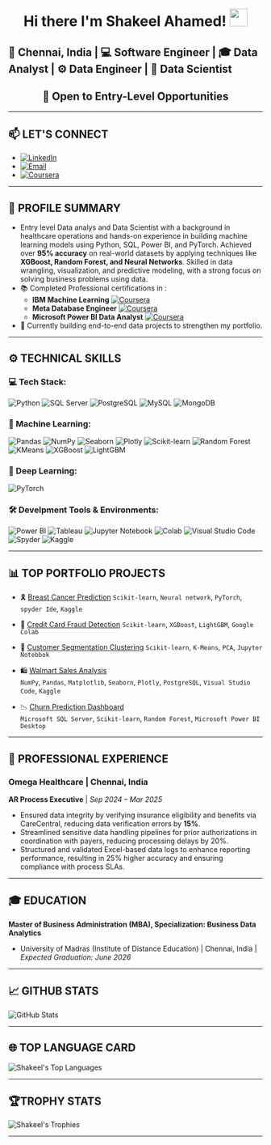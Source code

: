 #  <h1 align="center">Hi there I'm Shakeel Ahamed! <img src="https://media.giphy.com/media/hvRJCLFzcasrR4ia7z/giphy.gif" width="35px" /></h1>

## <n align="centre">📍 **Chennai, India** |  💻 **Software Engineer**  | 🎓 **Data Analyst** |  ⚙️ **Data Engineer**  | 🧠 **Data Scientist**  
### <h2 align="center">💼 **Open to Entry-Level Opportunities** </h2>
---
## 📫 LET'S CONNECT

- [![LinkedIn](https://img.shields.io/badge/LinkedIn-blue?logo=linkedin)](https://www.linkedin.com/in/shakeel-data)  
- [![Email](https://img.shields.io/badge/Gmail-grey?logo=gmail)](mailto:shakeelahamed6618@gmail.com)
- [![Coursera](https://img.shields.io/badge/Coursera-0056D2?logo=coursera&logoColor=white&style=flat-square)](https://www.coursera.org/learner/shakeel-data)

---

## 🚀 PROFILE SUMMARY

- Entry level Data analys and Data Scientist with a background in healthcare operations and hands-on experience in building machine learning models using Python, SQL, Power BI, and PyTorch. Achieved over **95% accuracy** on real-world datasets by applying techniques like **XGBoost, Random Forest, and Neural Networks**. Skilled in data wrangling, visualization, and predictive modeling, with a strong focus on solving business problems using data.
- 📚 Completed Professional certifications in :
   - **IBM Machine Learning** [![Coursera](https://img.shields.io/badge/Coursera-0056D2?logo=coursera&logoColor=white&style=flat-square)](https://www.coursera.org/account/accomplishments/professional-cert/WT57ED6RK0T8)
   - **Meta Database Engineer** [![Coursera](https://img.shields.io/badge/Coursera-0056D2?logo=coursera&logoColor=white&style=flat-square)](https://www.coursera.org/account/accomplishments/professional-cert/90F7XBIW9DHJ)
   - **Microsoft Power BI Data Analyst** [![Coursera](https://img.shields.io/badge/Coursera-0056D2?logo=coursera&logoColor=white&style=flat-square)](https://www.coursera.org/account/accomplishments/professional-cert/R6YAPT8WAUZZ)
- 🤖 Currently building end-to-end data projects to strengthen my portfolio.

---

## ⚙️ TECHNICAL SKILLS
### 💻 Tech Stack:
![Python](https://camo.githubusercontent.com/0d0779a129f1dcf6c31613b701fe0646fd4e4d2ed2a7cbd61b27fd5514baa938/68747470733a2f2f696d672e736869656c64732e696f2f62616467652f707974686f6e2d3336373041303f7374796c653d666f722d7468652d6261646765266c6f676f3d707974686f6e266c6f676f436f6c6f723d666664643534)
![SQL Server](https://img.shields.io/badge/SQL%20Server-CC2927?style=for-the-badge&logo=microsoftsqlserver&logoColor=white)
![PostgreSQL](https://camo.githubusercontent.com/544022edf8369d944e68802fc043b0268484709e334d23db2882590aeae296cb/68747470733a2f2f696d672e736869656c64732e696f2f62616467652f706f7374677265732d2532333331363139322e7376673f7374796c653d666f722d7468652d6261646765266c6f676f3d706f737467726573716c266c6f676f436f6c6f723d7768697465)
![MySQL](https://camo.githubusercontent.com/38ce4d8be94d27406f2989b56efec7cdc5e2c2d6509600746fede440245c5afa/68747470733a2f2f696d672e736869656c64732e696f2f62616467652f6d7973716c2d3434373941312e7376673f7374796c653d666f722d7468652d6261646765266c6f676f3d6d7973716c266c6f676f436f6c6f723d7768697465)
![MongoDB](https://camo.githubusercontent.com/ec9b2bbaccf6915a29050ce24c10cd9b481b0c41b0bf5194add3e69f49a9be3c/68747470733a2f2f696d672e736869656c64732e696f2f62616467652f4d6f6e676f44422d2532333465613934622e7376673f7374796c653d666f722d7468652d6261646765266c6f676f3d6d6f6e676f6462266c6f676f436f6c6f723d7768697465)

### 🤖 Machine Learning:
![Pandas](https://img.shields.io/badge/Pandas-150458?style=for-the-badge&logo=pandas)
![NumPy](https://img.shields.io/badge/NumPy-013243?style=for-the-badge&logo=numpy)
![Seaborn](https://img.shields.io/badge/Seaborn-76B900?style=for-the-badge&logo=seaborn&logoColor=white) <!-- Custom color + logo name -->
![Plotly](https://img.shields.io/badge/Plotly-3F4F75?style=for-the-badge&logo=plotly)
![Scikit-learn](https://camo.githubusercontent.com/0ad18fa0ec11eec42003562b40a61f4d8643454535b4f3b167bdde4a308b8491/68747470733a2f2f696d672e736869656c64732e696f2f62616467652f7363696b69742d2d6c6561726e2d2532334637393331452e7376673f7374796c653d666f722d7468652d6261646765266c6f676f3d7363696b69742d6c6561726e266c6f676f436f6c6f723d7768697465)
![Random Forest](https://img.shields.io/badge/Random%20Forest-003366?style=for-the-badge&logo=tree&logoColor=white) <!-- Custom icon -->
![KMeans](https://img.shields.io/badge/KMeans-0288D1?style=for-the-badge&logo=cluster&logoColor=white)
![XGBoost](https://img.shields.io/badge/XGBoost-EC2D00?style=for-the-badge&logo=boost&logoColor=white)
![LightGBM](https://img.shields.io/badge/LightGBM-8BC34A?style=for-the-badge&logo=leaflet&logoColor=white)

### 🧬 Deep Learning:
![PyTorch](https://img.shields.io/badge/PyTorch-EE4C2C?style=for-the-badge&logo=pytorch&logoColor=white)

### 🛠️ Develpment Tools & Environments:
![Power BI](https://img.shields.io/badge/Power%20BI-F2C811?style=for-the-badge&logo=powerbi&logoColor=black)
![Tableau](https://img.shields.io/badge/Tableau-E97627?style=for-the-badge&logo=tableau)
![Jupyter Notebook](https://img.shields.io/badge/jupyter-%23FA0F00.svg?style=for-the-badge&logo=jupyter&logoColor=white)
![Colab](https://img.shields.io/badge/Google%20Colab-F9AB00?style=for-the-badge&logo=googlecolab&logoColor=white)
![Visual Studio Code](https://img.shields.io/badge/Visual%20Studio%20Code-0078d7.svg?style=for-the-badge&logo=visual-studio-code&logoColor=white)
![Spyder](https://img.shields.io/badge/Spyder-838485?style=for-the-badge&logo=spyder%20ide&logoColor=maroon)
![Kaggle](https://camo.githubusercontent.com/09863c0d1b37b39630da97cebd29b81129de2e4fb0ad06b48187df332ca35c82/68747470733a2f2f696d672e736869656c64732e696f2f62616467652f4b6167676c652d3033356137643f7374796c653d666f722d7468652d6261646765266c6f676f3d6b6167676c65266c6f676f436f6c6f723d7768697465)

---

## 📊 TOP PORTFOLIO PROJECTS

- 🎗 [Breast Cancer Prediction](https://github.com/shakeel-data/Breast-cancer-prediction-neural-network-pytorch)
      `Scikit-learn`, `Neural network`, `PyTorch`, `spyder Ide`, `Kaggle`
  
- 🔐 [Credit Card Fraud Detection](https://github.com/shakeel-data/credit-card-fraud-deduction-predictive-models)
      `Scikit-learn`, `XGBoost`, `LightGBM`, `Google Colab`
- 👤 [Customer Segmentation Clustering](https://github.com/shakeel-data/customer-segmentation-clustering)
     `Scikit-learn`, `K-Means`, `PCA`, `Jupyter Notebbok`
  
- 🛍️ [Walmart Sales Analysis](https://github.com/shakeel-data/walmart-analysis-sql-python)  
     `NumPy`, `Pandas`, `Matplotlib`, `Seaborn`, `Plotly`, `PostgreSQL`, `Visual Studio Code`, `Kaggle`

- 📉 [Churn Prediction Dashboard](https://github.com/shakeel-data/churn-prediction-dashboard)  
     `Microsoft SQL Server`, `Scikit-learn`, `Random Forest`, `Microsoft Power BI Desktop`

---

## 💼 PROFESSIONAL EXPERIENCE
### Omega Healthcare | Chennai, India
**AR Process Executive** | *Sep 2024 – Mar 2025*

- Ensured data integrity by verifying insurance eligibility and benefits via CareCentral, reducing data verification errors by **15%**. 
- Streamlined sensitive data handling pipelines for prior authorizations in coordination with payers, reducing processing delays by 20%.
- Structured and validated Excel-based data logs to enhance reporting performance, resulting in 25% higher accuracy and ensuring compliance with process SLAs. 
---

## 🎓 EDUCATION
**Master of Business Administration (MBA), Specialization: Business Data Analytics**
- University of Madras (Institute of Distance Education) | Chennai, India | _Expected Graduation: June 2026_

---

## 📈 GITHUB STATS

<p align="left">
  <img src="https://github-readme-stats.vercel.app/api?username=shakeel-data&show_icons=true&theme=radical" alt="GitHub Stats"/>
  <br />

---

## 🌐 TOP LANGUAGE CARD

![Shakeel's Top Languages](https://github-readme-stats.vercel.app/api/top-langs/?username=shakeel-data&layout=compact&theme=tokyonight)

---


## 🏆TROPHY STATS

![Shakeel's Trophies](https://github-profile-trophy.vercel.app/?username=shakeel-data&theme=monokai)

---
